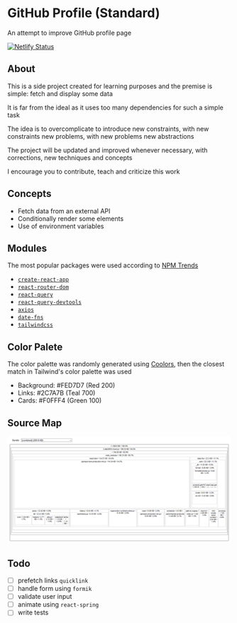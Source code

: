 # GitHub Profile (Standard)

An attempt to improve GitHub profile page

[![Netlify Status](https://api.netlify.com/api/v1/badges/0467c0a0-1f5e-4ba4-9dd8-d4fc1144a941/deploy-status)](https://app.netlify.com/sites/dazzling-easley-2e15f5/deploys)

## About

This is a side project created for learning purposes and the premise is simple: fetch and display some data

It is far from the ideal as it uses too many dependencies for such a simple task

The idea is to overcomplicate to introduce new constraints, with new constraints new problems, with new problems new abstractions

The project will be updated and improved whenever necessary, with corrections, new techniques and concepts

I encourage you to contribute, teach and criticize this work

## Concepts

- Fetch data from an external API
- Conditionally render some elements
- Use of environment variables

## Modules

The most popular packages were used according to [NPM Trends](https://www.npmtrends.com/)

- [`create-react-app`](https://create-react-app.dev/)
- [`react-router-dom`](https://reacttraining.com/react-router/)
- [`react-query`](https://github.com/tannerlinsley/react-query)
- [`react-query-devtools`](https://github.com/tannerlinsley/react-query-devtools)
- [`axios`](https://github.com/axios/axios)
- [`date-fns`](https://date-fns.org/)
- [`tailwindcss`](https://tailwindcss.com/)

## Color Palete

The color palette was randomly generated using [Coolors](https://coolors.co/), then the closest match in Tailwind's color palette was used

- Background: #FED7D7 (Red 200)
- Links: #2C7A7B (Teal 700)
- Cards: #F0FFF4 (Green 100)

## Source Map

![Source Map](/docs/source_map.png)

## Todo

- [ ] prefetch links `quicklink`
- [ ] handle form using `formik`
- [ ] validate user input
- [ ] animate using `react-spring`
- [ ] write tests